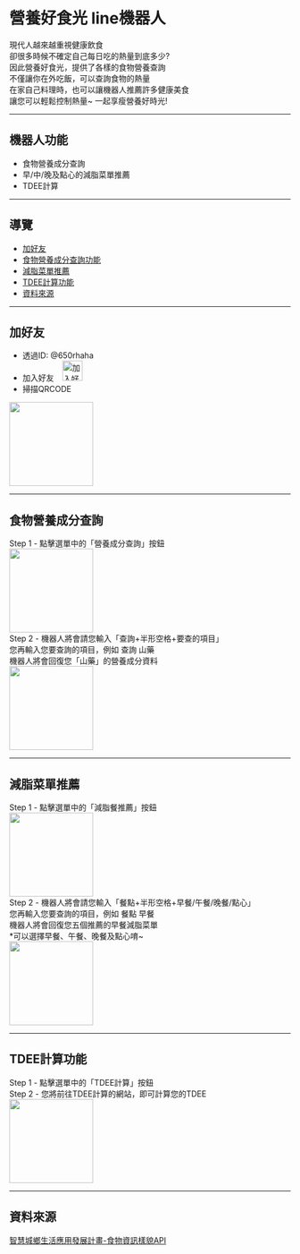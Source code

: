 # <b>營養好食光 line機器人</b>
現代人越來越重視健康飲食<br>
卻很多時候不確定自己每日吃的熱量到底多少?<br>
因此營養好食光，提供了各樣的食物營養查詢<br>
不僅讓你在外吃飯，可以查詢食物的熱量<br>
在家自己料理時，也可以讓機器人推薦許多健康美食<br>
讓您可以輕鬆控制熱量~ 一起享瘦營養好時光!

---
## <b>機器人功能</b>
+ 食物營養成分查詢
+ 早/中/晚及點心的減脂菜單推薦
+ TDEE計算
---

## <b>導覽</b>
+ [加好友](#add)
+ [食物營養成分查詢功能](#nutritionSearch)
+ [減脂菜單推薦](#dietMenu)
+ [TDEE計算功能](#tdee)
+ [資料來源](#reference)

---

## <a name="add"></a><b>加好友</b>
+ 透過ID: @650rhaha
+ 加入好友<a href="https://lin.ee/nMbICcE"><img src="https://scdn.line-apps.com/n/line_add_friends/btn/zh-Hant.png" alt="加入好友" height="36" style="margin-left:15px"></a>
+ 掃描QRCODE<br>
<img src="https://qr-official.line.me/sid/M/650rhaha.png" width=150 style="text-align:center;" >

---

## <a name="dietMenu"></a><b>食物營養成分查詢</b>
Step 1 -
點擊選單中的「營養成分查詢」按鈕<br>
<img src="https://img.onl/pwBG6M" width=150> <br>
Step 2 -
機器人將會請您輸入「查詢+半形空格+要查的項目」<br>
您再輸入您要查詢的項目，例如 查詢 山藥<br>
機器人將會回復您「山藥」的營養成分資料<br>
<img src="https://img.onl/CiqtE3" width=150>

---

## <a name="nutritionSearch"></a><b>減脂菜單推薦</b>
Step 1 -
點擊選單中的「減脂餐推薦」按鈕<br>
<img src="https://img.onl/Q6PckU" width=150> <br>
Step 2 -
機器人將會請您輸入「餐點+半形空格+早餐/午餐/晚餐/點心」<br>
您再輸入您要查詢的項目，例如 餐點 早餐<br>
機器人將會回復您五個推薦的早餐減脂菜單<br>
*可以選擇早餐、午餐、晚餐及點心唷~<br>
<img src="https://img.onl/XiSBIK" width=150> 

---

## <a name="tdee"></a><b>TDEE計算功能</b>

Step 1 -
點擊選單中的「TDEE計算」按鈕<br>
Step 2 -
您將前往TDEE計算的網站，即可計算您的TDEE<br>
<img src="https://img.onl/0sxigy" width=150>

---
## <a name="reference"></a><b>資料來源</b>
<a href="https://www.openapi.org.tw/#/">智慧城鄉生活應用發展計畫-食物資訊樣貌API<a>